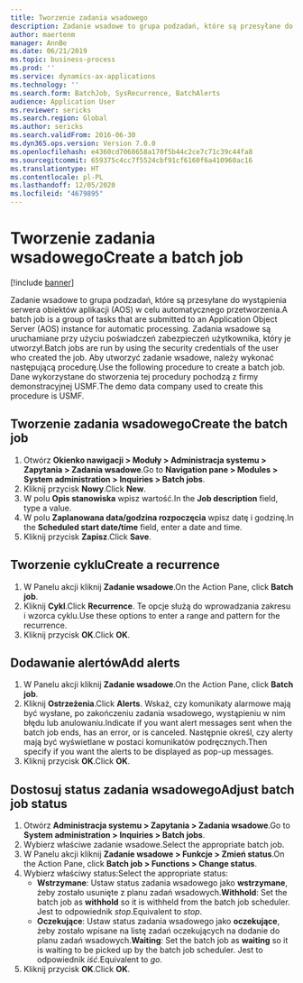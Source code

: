 ```yaml
---
title: Tworzenie zadania wsadowego
description: Zadanie wsadowe to grupa podzadań, które są przesyłane do wystąpienia serwera obiektów aplikacji (AOS) w celu automatycznego przetworzenia.
author: maertenm
manager: AnnBe
ms.date: 06/21/2019
ms.topic: business-process
ms.prod: ''
ms.service: dynamics-ax-applications
ms.technology: ''
ms.search.form: BatchJob, SysRecurrence, BatchAlerts
audience: Application User
ms.reviewer: sericks
ms.search.region: Global
ms.author: sericks
ms.search.validFrom: 2016-06-30
ms.dyn365.ops.version: Version 7.0.0
ms.openlocfilehash: e4360cd7068658a170f5b44c2ce7c71c39c44fa8
ms.sourcegitcommit: 659375c4cc7f5524cbf91cf6160f6a410960ac16
ms.translationtype: HT
ms.contentlocale: pl-PL
ms.lasthandoff: 12/05/2020
ms.locfileid: "4679895"
---
```

# <a name="create-a-batch-job"></a><span data-ttu-id="33af2-103">Tworzenie zadania wsadowego</span><span class="sxs-lookup"><span data-stu-id="33af2-103">Create a batch job</span></span>

[!include [banner](../../includes/banner.md)]

<span data-ttu-id="33af2-104">Zadanie wsadowe to grupa podzadań, które są przesyłane do wystąpienia serwera obiektów aplikacji (AOS) w celu automatycznego przetworzenia.</span><span class="sxs-lookup"><span data-stu-id="33af2-104">A batch job is a group of tasks that are submitted to an Application Object Server (AOS) instance for automatic processing.</span></span> <span data-ttu-id="33af2-105">Zadania wsadowe są uruchamiane przy użyciu poświadczeń zabezpieczeń użytkownika, który je utworzył.</span><span class="sxs-lookup"><span data-stu-id="33af2-105">Batch jobs are run by using the security credentials of the user who created the job.</span></span> <span data-ttu-id="33af2-106">Aby utworzyć zadanie wsadowe, należy wykonać następującą procedurę.</span><span class="sxs-lookup"><span data-stu-id="33af2-106">Use the following procedure to create a batch job.</span></span> <span data-ttu-id="33af2-107">Dane wykorzystane do stworzenia tej procedury pochodzą z firmy demonstracyjnej USMF.</span><span class="sxs-lookup"><span data-stu-id="33af2-107">The demo data company used to create this procedure is USMF.</span></span>


## <a name="create-the-batch-job"></a><span data-ttu-id="33af2-108">Tworzenie zadania wsadowego</span><span class="sxs-lookup"><span data-stu-id="33af2-108">Create the batch job</span></span>
1. <span data-ttu-id="33af2-109">Otwórz **Okienko nawigacji > Moduły > Administracja systemu > Zapytania > Zadania wsadowe**.</span><span class="sxs-lookup"><span data-stu-id="33af2-109">Go to **Navigation pane > Modules > System administration > Inquiries > Batch jobs**.</span></span>
2. <span data-ttu-id="33af2-110">Kliknij przycisk **Nowy**.</span><span class="sxs-lookup"><span data-stu-id="33af2-110">Click **New**.</span></span>
3. <span data-ttu-id="33af2-111">W polu **Opis stanowiska** wpisz wartość.</span><span class="sxs-lookup"><span data-stu-id="33af2-111">In the **Job description** field, type a value.</span></span>
4. <span data-ttu-id="33af2-112">W polu **Zaplanowana data/godzina rozpoczęcia** wpisz datę i godzinę.</span><span class="sxs-lookup"><span data-stu-id="33af2-112">In the **Scheduled start date/time** field, enter a date and time.</span></span>
5. <span data-ttu-id="33af2-113">Kliknij przycisk **Zapisz**.</span><span class="sxs-lookup"><span data-stu-id="33af2-113">Click **Save**.</span></span>

## <a name="create-a-recurrence"></a><span data-ttu-id="33af2-114">Tworzenie cyklu</span><span class="sxs-lookup"><span data-stu-id="33af2-114">Create a recurrence</span></span>
1. <span data-ttu-id="33af2-115">W Panelu akcji kliknij **Zadanie wsadowe**.</span><span class="sxs-lookup"><span data-stu-id="33af2-115">On the Action Pane, click **Batch job**.</span></span>
2. <span data-ttu-id="33af2-116">Kliknij **Cykl**.</span><span class="sxs-lookup"><span data-stu-id="33af2-116">Click **Recurrence**.</span></span> <span data-ttu-id="33af2-117">Te opcje służą do wprowadzania zakresu i wzorca cyklu.</span><span class="sxs-lookup"><span data-stu-id="33af2-117">Use these options to enter a range and pattern for the recurrence.</span></span>  
3. <span data-ttu-id="33af2-118">Kliknij przycisk **OK**.</span><span class="sxs-lookup"><span data-stu-id="33af2-118">Click **OK**.</span></span>

## <a name="add-alerts"></a><span data-ttu-id="33af2-119">Dodawanie alertów</span><span class="sxs-lookup"><span data-stu-id="33af2-119">Add alerts</span></span>
1. <span data-ttu-id="33af2-120">W Panelu akcji kliknij **Zadanie wsadowe**.</span><span class="sxs-lookup"><span data-stu-id="33af2-120">On the Action Pane, click **Batch job**.</span></span>
2. <span data-ttu-id="33af2-121">Kliknij **Ostrzeżenia**.</span><span class="sxs-lookup"><span data-stu-id="33af2-121">Click **Alerts**.</span></span> <span data-ttu-id="33af2-122">Wskaż, czy komunikaty alarmowe mają być wysłane, po zakończeniu zadania wsadowego, wystąpieniu w nim błędu lub anulowaniu.</span><span class="sxs-lookup"><span data-stu-id="33af2-122">Indicate if you want alert messages sent when the batch job ends, has an error, or is canceled.</span></span> <span data-ttu-id="33af2-123">Następnie określ, czy alerty mają być wyświetlane w postaci komunikatów podręcznych.</span><span class="sxs-lookup"><span data-stu-id="33af2-123">Then specify if you want the alerts to be displayed as pop-up messages.</span></span>   
3. <span data-ttu-id="33af2-124">Kliknij przycisk **OK**.</span><span class="sxs-lookup"><span data-stu-id="33af2-124">Click **OK**.</span></span>

## <a name="adjust-batch-job-status"></a><span data-ttu-id="33af2-125">Dostosuj status zadania wsadowego</span><span class="sxs-lookup"><span data-stu-id="33af2-125">Adjust batch job status</span></span>
1. <span data-ttu-id="33af2-126">Otwórz **Administracja systemu > Zapytania > Zadania wsadowe**.</span><span class="sxs-lookup"><span data-stu-id="33af2-126">Go to **System administration > Inquiries > Batch jobs**.</span></span>
2. <span data-ttu-id="33af2-127">Wybierz właściwe zadanie wsadowe.</span><span class="sxs-lookup"><span data-stu-id="33af2-127">Select the appropriate batch job.</span></span>
3. <span data-ttu-id="33af2-128">W Panelu akcji kliknij **Zadanie wsadowe > Funkcje > Zmień status**.</span><span class="sxs-lookup"><span data-stu-id="33af2-128">On the Action Pane, click **Batch job > Functions > Change status**.</span></span>
4. <span data-ttu-id="33af2-129">Wybierz właściwy status:</span><span class="sxs-lookup"><span data-stu-id="33af2-129">Select the appropriate status:</span></span>
    - <span data-ttu-id="33af2-130">**Wstrzymane**: Ustaw status zadania wsadowego jako **wstrzymane**, żeby zostało usunięte z planu zadań wsadowych.</span><span class="sxs-lookup"><span data-stu-id="33af2-130">**Withhold**: Set the batch job as **withhold** so it is withheld from the batch job scheduler.</span></span> <span data-ttu-id="33af2-131">Jest to odpowiednik *stop*.</span><span class="sxs-lookup"><span data-stu-id="33af2-131">Equivalent to *stop*.</span></span>
    - <span data-ttu-id="33af2-132">**Oczekujące**: Ustaw status zadania wsadowego jako **oczekujące**, żeby zostało wpisane na listę zadań oczekujących na dodanie do planu zadań wsadowych.</span><span class="sxs-lookup"><span data-stu-id="33af2-132">**Waiting**: Set the batch job as **waiting** so it is waiting to be picked up by the batch job scheduler.</span></span> <span data-ttu-id="33af2-133">Jest to odpowiednik *iść*.</span><span class="sxs-lookup"><span data-stu-id="33af2-133">Equivalent to *go*.</span></span>
5. <span data-ttu-id="33af2-134">Kliknij przycisk **OK**.</span><span class="sxs-lookup"><span data-stu-id="33af2-134">Click **OK**.</span></span>
